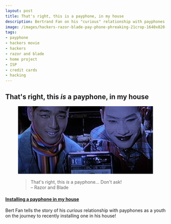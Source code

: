 ```yaml
---
layout: post
title: That's right, this is a payphone, in my house
description: Bertrand Fan on his "curious" relationship with payphones on the journey to installing one in his house.
image: /images/hackers-razor-blade-pay-phone-phreaking-21crop-1640x820-cyberdelianyc.jpg
tags:
- payphone
- hackers movie
- hackers
- razor and blade
- home project
- ISP
- credit cards
- hacking
---
```

## That's right, this *is* a payphone, in my house

<figure class="figure"><img class="figure-img img-fluid" src="/images/hackers-razor-blade-pay-phone-phreaking-21crop-1640x820-cyberdelianyc.jpg" alt="Scene from Hackers (1995) film featuring characters Razor and Blade in colorful fashion attire on their pirate tv show with amateur video grain quality, smiling behind a payphone as they demonstrate phone phreaking hacker techniques. 'That's right, this is a payphone... Don't ask!', they exclaim.">
<figcaption class="figure-caption"><blockquote>That's right, this <em>is</em> a payphone... Don't ask!
<footer>– Razor and Blade</footer></blockquote></figcaption></figure>

####  [Installing a payphone in my house](https://bert.org/2022/06/02/payphone/)

Bert Fan tells the story of his _curious_ relationship with payphones as a youth on the journey to recently installing one in his house!